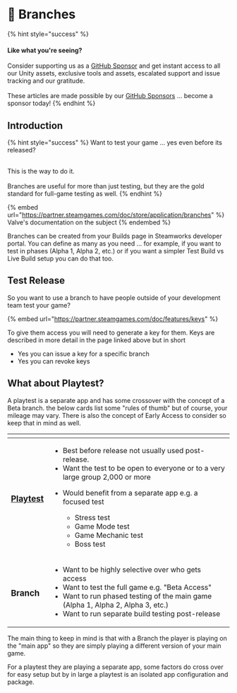 # 🌳 Branches

{% hint style="success" %}
#### Like what you're seeing?

Consider supporting us as a [GitHub Sponsor](../become-a-sponsor/) and get instant access to all our Unity assets, exclusive tools and assets, escalated support and issue tracking and our gratitude.\
\
These articles are made possible by our [GitHub Sponsors](https://github.com/sponsors/heathen-engineering) ... become a sponsor today!
{% endhint %}

## Introduction

{% hint style="success" %}
Want to test your game ... yes even before its released?

\
This is the way to do it.\
\
Branches are useful for more than just testing, but they are the gold standard for full-game testing as well.
{% endhint %}

{% embed url="https://partner.steamgames.com/doc/store/application/branches" %}
Valve's documentation on the subject
{% endembed %}

Branches can be created from your Builds page in Steamworks developer portal. You can define as many as you need ... for example, if you want to test in phases (Alpha 1, Alpha 2, etc.) or if you want a simpler Test Build vs Live Build setup you can do that too.

## Test Release

So you want to use a branch to have people outside of your development team test your game?

{% embed url="https://partner.steamgames.com/doc/features/keys" %}

To give them access you will need to generate a key for them. Keys are described in more detail in the page linked above but in short

* Yes you can issue a key for a specific branch
* Yes you can revoke keys

## What about Playtest?

A playtest is a separate app and has some crossover with the concept of a Beta branch. the below cards list some "rules of thumb" but of course, your mileage may vary. There is also the concept of Early Access to consider so keep that in mind as well.

<table data-card-size="large" data-view="cards"><thead><tr><th></th><th></th></tr></thead><tbody><tr><td><h3><a href="playtest.md">Playtest</a></h3></td><td><ul><li>Best before release not usually used post-release.</li><li>Want the test to be open to everyone or to a very large group 2,000 or more</li><li><p>Would benefit from a separate app e.g. a focused test</p><ul><li>Stress test</li><li>Game Mode test</li><li>Game Mechanic test</li><li>Boss test</li></ul></li></ul></td></tr><tr><td><h3>Branch</h3></td><td><ul><li>Want to be highly selective over who gets access</li><li>Want to test the full game e.g. "Beta Access"</li><li>Want to run phased testing of the main game (Alpha 1, Alpha 2, Alpha 3, etc.)</li><li>Want to run separate build testing post-release</li></ul></td></tr></tbody></table>



The main thing to keep in mind is that with a Branch the player is playing on the "main app" so they are simply playing a different version of your main game.

For a playtest they are playing a separate app, some factors do cross over for easy setup but by in large a playtest is an isolated app configuration and package.

